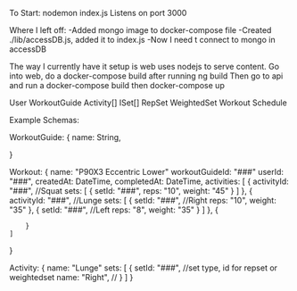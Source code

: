 To Start:
nodemon index.js
Listens on port 3000

Where I left off:
    -Added mongo image to docker-compose file
    -Created ./lib/accessDB.js, added it to index.js
    -Now I need t connect to mongo in accessDB


The way I currently have it setup is web uses nodejs to serve content.
Go into web, do a docker-compose build after running ng build
Then go to api and run a docker-compose build then docker-compose up

User
WorkoutGuide
    Activity[]
        ISet[]
            RepSet
            WeightedSet
Workout
Schedule


Example Schemas:

WorkoutGuide: {
    name: String,
    
}


Workout: {
    name: "P90X3 Eccentric Lower"
    workoutGuideId: "###"
    userId: "###",
    createdAt: DateTime,
    completedAt: DateTime,
    activities: [
        {
            activityId: "###", //Squat
            sets: [
                {
                    setId: "###",
                    reps: "10",
                    weight: "45"
                }
            ]
        },
        {
            activityId: "###", //Lunge
            sets: [
                {
                    setId: "###", //Right
                    reps: "10",
                    weight: "35"
                },
                {
                    setId: "###", //Left
                    reps: "8",
                    weight: "35"
                }
            ]
        },
        {

        }
    ]
}

Activity: {
    name: "Lunge"
    sets: [
        {
            setId: "###", //set type, id for repset or weightedset
            name: "Right", //
        }
    ]
}

